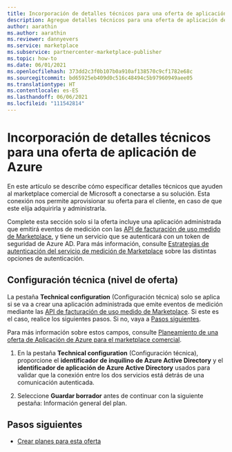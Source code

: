 ```yaml
---
title: Incorporación de detalles técnicos para una oferta de aplicación de Azure
description: Agregue detalles técnicos para una oferta de aplicación de Azure en el Centro de partners (Azure Marketplace).
author: aarathin
ms.author: aarathin
ms.reviewer: dannyevers
ms.service: marketplace
ms.subservice: partnercenter-marketplace-publisher
ms.topic: how-to
ms.date: 06/01/2021
ms.openlocfilehash: 373dd2c3f0b107b0a910af138570c9cf1782e68c
ms.sourcegitcommit: bd65925eb409d0c516c48494c5b97960949aee05
ms.translationtype: HT
ms.contentlocale: es-ES
ms.lasthandoff: 06/06/2021
ms.locfileid: "111542814"
---
```

# <a name="add-technical-details-for-an-azure-application-offer"></a>Incorporación de detalles técnicos para una oferta de aplicación de Azure

En este artículo se describe cómo especificar detalles técnicos que ayuden al marketplace comercial de Microsoft a conectarse a su solución. Esta conexión nos permite aprovisionar su oferta para el cliente, en caso de que este elija adquirirla y administrarla.

Complete esta sección solo si la oferta incluye una aplicación administrada que emitirá eventos de medición con las [API de facturación de uso medido de Marketplace](marketplace-metering-service-apis.md), y tiene un servicio que se autenticará con un token de seguridad de Azure AD. Para más información, consulte [Estrategias de autenticación del servicio de medición de Marketplace](marketplace-metering-service-authentication.md) sobre las distintas opciones de autenticación.

## <a name="technical-configuration-offer-level"></a>Configuración técnica (nivel de oferta)

La pestaña **Technical configuration** (Configuración técnica) solo se aplica si se va a crear una aplicación administrada que emite eventos de medición mediante las [API de facturación de uso medido de Marketplace](marketplace-metering-service-apis.md). Si este es el caso, realice los siguientes pasos. Si no, vaya a [Pasos siguientes](#next-steps). 

Para más información sobre estos campos, consulte [Planeamiento de una oferta de Aplicación de Azure para el marketplace comercial](plan-azure-application-offer.md#technical-configuration).

1. En la pestaña **Technical configuration** (Configuración técnica), proporcione el **identificador de inquilino de Azure Active Directory** y el **identificador de aplicación de Azure Active Directory** usados para validar que la conexión entre los dos servicios está detrás de una comunicación autenticada.

1. Seleccione **Guardar borrador** antes de continuar con la siguiente pestaña: Información general del plan.

## <a name="next-steps"></a>Pasos siguientes

- [Crear planes para esta oferta](azure-app-plans.md)
